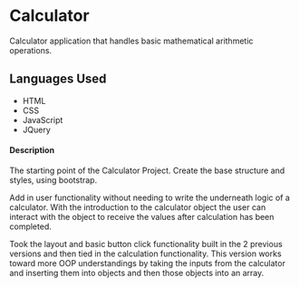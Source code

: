 # Calculator

Calculator application that handles basic mathematical arithmetic operations.

Languages Used
-
- HTML
- CSS
- JavaScript
- JQuery

#### Description

The starting point of the Calculator Project. Create the base structure and styles, using bootstrap.  

Add in user functionality without needing to write the underneath logic of a calculator. With the introduction to the calculator object the user can interact with the object to receive the values after calculation has been completed.

Took the layout and basic button click functionality built in the 2 previous versions and then tied in the calculation functionality. This version works toward more OOP understandings by taking the inputs from the calculator and inserting them into objects and then those objects into an array.
